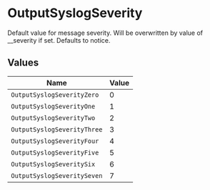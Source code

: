 # OutputSyslogSeverity

Default value for message severity. Will be overwritten by value of __severity if set. Defaults to notice.


## Values

| Name                        | Value                       |
| --------------------------- | --------------------------- |
| `OutputSyslogSeverityZero`  | 0                           |
| `OutputSyslogSeverityOne`   | 1                           |
| `OutputSyslogSeverityTwo`   | 2                           |
| `OutputSyslogSeverityThree` | 3                           |
| `OutputSyslogSeverityFour`  | 4                           |
| `OutputSyslogSeverityFive`  | 5                           |
| `OutputSyslogSeveritySix`   | 6                           |
| `OutputSyslogSeveritySeven` | 7                           |